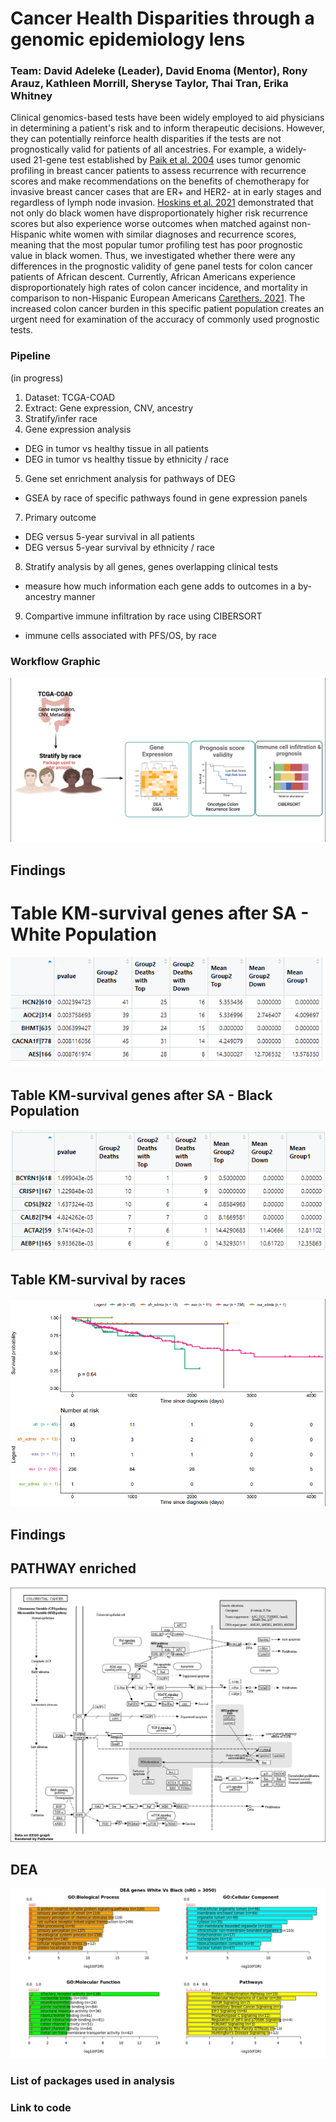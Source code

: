 # Cancer Health Disparities through a genomic epidemiology lens
### Team: David Adeleke (Leader), David Enoma (Mentor), Rony Arauz, Kathleen Morrill, Sheryse Taylor, Thai Tran, Erika Whitney

Clinical genomics-based tests have been widely employed to aid physicians in determining a patient's risk and to inform therapeutic decisions. However, they can potentially reinforce health disparities if the tests are not prognostically valid for patients of all ancestries. For example, a widely-used 21-gene test established by [Paik et al. 2004](https://doi.org/10.1634/theoncologist.12-6-631) uses tumor genomic profiling in breast cancer patients to assess recurrence with recurrence scores and make recommendations on the benefits of chemotherapy for invasive breast cancer cases that are ER+ and HER2- at in early stages and regardless of lymph node invasion. [Hoskins et al. 2021](https://doi.org/10.1001/jamaoncol.2020.7320) demonstrated that not only do black women have disproportionately higher risk recurrence scores but also experience worse outcomes when matched against non-Hispanic white women with similar diagnoses and recurrence scores, meaning that the most popular tumor profiling test has poor prognostic value in black women. Thus, we investigated whether there were any differences in the prognostic validity of gene panel tests for colon cancer patients of African descent. Currently, African Americans experience disproportionately high rates of colon cancer incidence, and mortality in comparison to non-Hispanic European Americans [Carethers. 2021](https://doi.org/10.1016/bs.acr.2021.02.007). The increased colon cancer burden in this specific patient population creates an urgent need for examination of the accuracy of commonly used prognostic tests. 

### Pipeline
(in progress)

1. Dataset: TCGA-COAD
2. Extract: Gene expression, CNV, ancestry
3. Stratify/infer race
4. Gene expression analysis
  * DEG in tumor vs healthy tissue in all patients
  * DEG in tumor vs healthy tissue by ethnicity / race
5. Gene set enrichment analysis for pathways of DEG
  * GSEA by race of specific pathways found in gene expression panels
7. Primary outcome
  * DEG versus 5-year survival in all patients
  * DEG versus 5-year survival by ethnicity / race
8. Stratify analysis by all genes, genes overlapping clinical tests
  * measure how much information each gene adds to outcomes in a by-ancestry manner
9. Compartive immune infiltration by race using CIBERSORT
  * immune cells associated with PFS/OS, by race



### Workflow Graphic

![Workflow Graphic](https://github.com/STRIDES-Codes/Cancer-Health-Disparities-through-genomic-epidemiology-Lens/blob/main/Screen%20Shot%202021-06-24%20at%2012.13.58%20PM.png)


## Findings



# Table KM-survival genes after SA - White Population
![Workflow Graphic](https://github.com/STRIDES-Codes/Cancer-Health-Disparities-through-genomic-epidemiology-Lens/blob/main/Survival_Correlations_White.PNG)



## Table KM-survival genes after SA - Black Population
![Workflow Graphic](https://github.com/STRIDES-Codes/Cancer-Health-Disparities-through-genomic-epidemiology-Lens/blob/main/Survival_Correlations_black.PNG)




## Table KM-survival by races
![Workflow Graphic](https://github.com/STRIDES-Codes/Cancer-Health-Disparities-through-genomic-epidemiology-Lens/blob/main/survival_races.PNG)
## Findings

## PATHWAY enriched
![Workflow Graphic](https://github.com/STRIDES-Codes/Cancer-Health-Disparities-through-genomic-epidemiology-Lens/blob/main/hsa05210.pathview.png)



## DEA 
![Workflow Graphic](https://github.com/STRIDES-Codes/Cancer-Health-Disparities-through-genomic-epidemiology-Lens/blob/main/dea_gene.png)

### List of packages used in analysis

### Link to code

